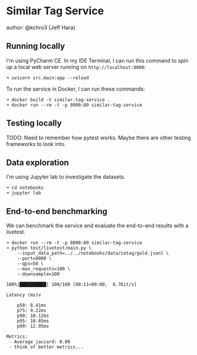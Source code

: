 # Similar Tag Service

author: @kchro3 (Jeff Hara)

## Running locally

I'm using PyCharm CE. In my IDE Terminal, I can run this command to spin up a local web server running 
on `http://localhost:8000`:

```commandline
➜ uvicorn src.main:app --reload    
```

To run the service in Docker, I can run these commands:

```commandline
➜ docker build -t similar-tag-service .
➜ docker run --rm -t -p 8000:80 similar-tag-service
```

## Testing locally

TODO: Need to remember how pytest works. Maybe there are other testing frameworks to look into.

## Data exploration

I'm using Jupyter lab to investigate the datasets.

```commandline
➜ cd notebooks
➜ jupyter lab
```

## End-to-end benchmarking

We can benchmark the service and evaluate the end-to-end results with a livetest.

```commandline
➜ docker run --rm -t -p 8000:80 similar-tag-service
➜ python test/livetest/main.py \
    --input_data_path=../../notebooks/data/cotag/gold.jsonl \
    --port=8000 \
    --qps=50 \
    --max_requests=100 \
    --downsample=100

100%|██████████| 100/100 [00:11<00:00,  8.76it/s]

Latency (ms)v

    p50: 8.41ms
    p75: 9.22ms
    p90: 10.12ms
    p95: 10.85ms
    p99: 12.95ms

Metrics:
 - Average jaccard: 0.00
 - think of better metrics...
```
